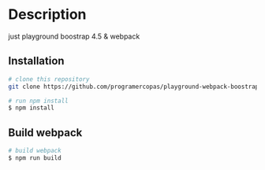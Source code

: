 # Description
just playground boostrap 4.5 & webpack

## Installation

```bash
# clone this repository
git clone https://github.com/programercopas/playground-webpack-boostrap-4.5.git

# run npm install
$ npm install
```

## Build webpack

```bash
# build webpack
$ npm run build
```